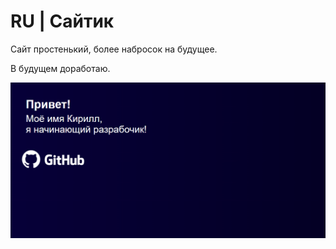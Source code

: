 # RU | Сайтик

Сайт простенький, более набросок на будущее.

В будущем доработаю.

![Screen](./README/img.png)
